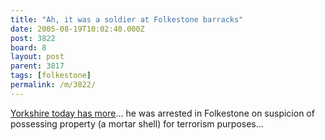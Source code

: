 ```yaml
---
title: "Ah, it was a soldier at Folkestone barracks"
date: 2005-08-19T10:02:40.000Z
post: 3822
board: 8
layout: post
parent: 3817
tags: [folkestone]
permalink: /m/3822/
---
```

<a href="http://www.yorkshiretoday.co.uk/ViewArticle2.aspx?SectionID=55&ArticleID=1118379">Yorkshire today has more</a>... he was arrested in Folkestone on suspicion of possessing property (a mortar shell) for terrorism purposes...
